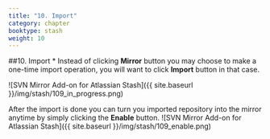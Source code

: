```yaml
---
title: "10. Import"
category: chapter
booktype: stash
weight: 10
---
```


##10. Import
*
Instead of clicking **Mirror** button you may choose to make a one-time import operation, you will want to click **Import** button in that case.

![SVN Mirror Add-on for Atlassian Stash]({{ site.baseurl }}/img/stash/109_in_progress.png)

After the import is done  you can turn you imported repository into the mirror anytime by simply clicking the **Enable** button.
![SVN Mirror Add-on for Atlassian Stash]({{ site.baseurl }}/img/stash/109_enable.png)
[](#up)